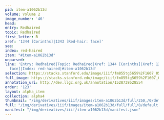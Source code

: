```yaml
---
pid: item-a1062b13d
volume: Volume 2
image_number: '46'
head: 
entry: Redhaired
topic: Redhaired
first_letter: R
xref: '1344 [Corinths]|1343 [Red-hair: face]'
see: 
index: red-haired
item: "#item-a1062b13d"
unparsed: 
line: 'Entry: Redhaired|Topic: Redhaired|Xref: 1344 [Corinths]|Xref: 1343 [Red-hair:
  face]|Index: red-haired|#item-a1062b13d'
selection: https://stacks.stanford.edu/image/iiif/fm855tg5659%2F1607_0513/818,1919,2900,351/full/0/default.jpg
full_image: https://stacks.stanford.edu/image/iiif/fm855tg5659%2F1607_0513/full/full/0/default.jpg
annotation_uri: http://dev.llgc.org.uk/annotation/1528738628554
order: '123'
layout: alpha_item
collection: alpha4
thumbnail: "/img/derivatives/iiif/images/item-a1062b13d/full/250,/0/default.jpg"
full: "/img/derivatives/iiif/images/item-a1062b13d/full/full/0/default.jpg"
manifest: "/img/derivatives/iiif/item-a1062b13d/manifest.json"
---
```

